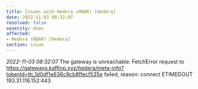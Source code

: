 ```yaml
---
title: Issues with Hedera (HBAR) [Hedera]
date: 2022-11-03 08:32:07
resolved: false
severity: down
affected:
- Hedera (HBAR) [Hedera]
section: issue
---
```


*2022-11-03 08:32:07* The gateway is unreachable: FetchError request to https://gateways.kaffinp.xyz/hedera/meta-info?tokenId=tti_1d0df1e636c9cb8ffecf535e failed, reason: connect ETIMEDOUT 193.31.116.152:443